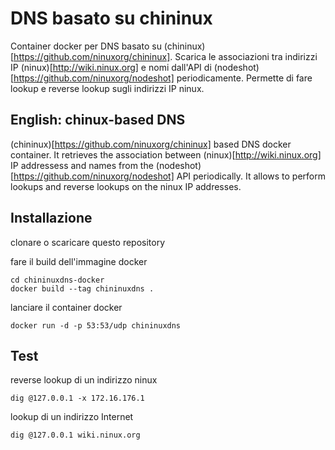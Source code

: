 DNS basato su chininux
======================
Container docker per DNS basato su (chininux)[https://github.com/ninuxorg/chininux].
Scarica le associazioni tra indirizzi IP (ninux)[http://wiki.ninux.org] e nomi dall'API di (nodeshot)[https://github.com/ninuxorg/nodeshot] periodicamente.
Permette di fare lookup e reverse lookup sugli indirizzi IP ninux.


English: chinux-based DNS
-------------------------

(chininux)[https://github.com/ninuxorg/chininux] based DNS docker container.
It retrieves the association between (ninux)[http://wiki.ninux.org] IP addressess and names from the (nodeshot)[https://github.com/ninuxorg/nodeshot] API periodically.
It allows to perform lookups and reverse lookups on the ninux IP addresses.


Installazione
-------------

clonare o scaricare questo repository

fare il build dell'immagine docker
```
cd chininuxdns-docker
docker build --tag chininuxdns .
```

lanciare il container docker
```
docker run -d -p 53:53/udp chininuxdns
```


Test
----

reverse lookup di un indirizzo ninux
```
dig @127.0.0.1 -x 172.16.176.1
```

lookup di un indirizzo Internet
```
dig @127.0.0.1 wiki.ninux.org
```

